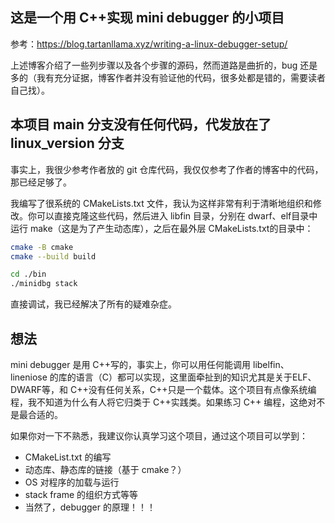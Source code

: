 ## 这是一个用 C++实现 mini debugger 的小项目
参考：https://blog.tartanllama.xyz/writing-a-linux-debugger-setup/

上述博客介绍了一些列步骤以及各个步骤的源码，然而道路是曲折的，bug 还是多的（我有充分证据，博客作者并没有验证他的代码，很多处都是错的，需要读者自己找）。

## 本项目 main 分支没有任何代码，代发放在了 linux_version 分支
事实上，我很少参考作者放的 git 仓库代码，我仅仅参考了作者的博客中的代码，那已经足够了。

我编写了很系统的 CMakeLists.txt 文件，我认为这样非常有利于清晰地组织和修改。你可以直接克隆这些代码，然后进入 libfin 目录，分别在 dwarf、elf目录中运行 make（这是为了产生动态库），之后在最外层 CMakeLists.txt的目录中：

```bash
cmake -B cmake
cmake --build build

cd ./bin
./minidbg stack

```
直接调试，我已经解决了所有的疑难杂症。

## 想法
mini debugger 是用 C++写的，事实上，你可以用任何能调用 libelfin、lineniose 的库的语言（C）都可以实现，这里面牵扯到的知识尤其是关于ELF、DWARF等，和 C++没有任何关系，C++只是一个载体。这个项目有点像系统编程，我不知道为什么有人将它归类于 C++实践类。如果练习 C++ 编程，这绝对不是最合适的。

如果你对一下不熟悉，我建议你认真学习这个项目，通过这个项目可以学到：

- CMakeList.txt 的编写
- 动态库、静态库的链接（基于 cmake？）
- OS 对程序的加载与运行
- stack frame 的组织方式等等
- 当然了，debugger 的原理！！！

